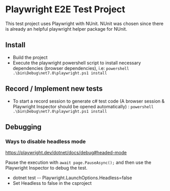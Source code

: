 # Playwright E2E Test Project

This test project uses Playwright with NUnit.
NUnit was chosen since there is already an helpful playwright helper package for NUnit.

## Install
- Build the project
- Execute the playwright powershell script to install necessary dependencies (browser dependencies), i.e: `powershell .\bin\Debug\net7.0\playwright.ps1 install`

## Record / Implement new tests
- To start a record session to generate c# test code (A browser session & Playwright Inspector should be opened automatically) : `powershell .\bin\Debug\net7.0\playwright.ps1 install`

## Debugging

### Ways to disable headless mode

https://playwright.dev/dotnet/docs/debug#headed-mode

Pause the execution with `await page.PauseAsync();` and then use the Playwright Inspector to debug the test.
- dotnet test -- Playwright.LaunchOptions.Headless=false
- Set Headless to false in the csproject
